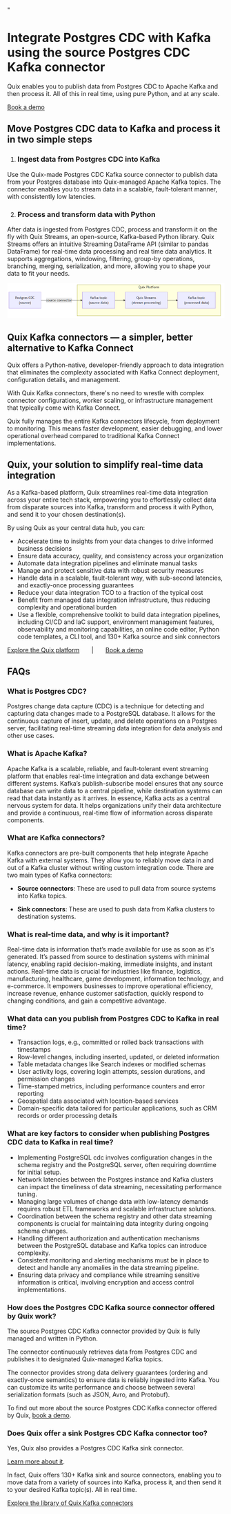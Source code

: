 <!--- BEGIN MARKDOWN --->
"
# Integrate Postgres CDC with Kafka using the source Postgres CDC Kafka connector

Quix enables you to publish data from Postgres CDC to Apache Kafka and then process it. All of this in real time, using pure Python, and at any scale.

[Book a demo](https://share.hsforms.com/1iW0TmZzKQMChk0lxd_tGiw4yjw2)

## Move Postgres CDC data to Kafka and process it in two simple steps

1. ### Ingest data from Postgres CDC into Kafka

Use the Quix-made Postgres CDC Kafka source connector to publish data from your Postgres database into Quix-managed Apache Kafka topics. The connector enables you to stream data in a scalable, fault-tolerant manner, with consistently low latencies. 

2. ### Process and transform data with Python

After data is ingested from Postgres CDC, process and transform it on the fly with Quix Streams, an open-source, Kafka-based Python library. Quix Streams offers an intuitive Streaming DataFrame API (similar to pandas DataFrame) for real-time data processing and real time data analytics. It supports aggregations, windowing, filtering, group-by operations, branching, merging, serialization, and more, allowing you to shape your data to fit your needs.

![Diagram](images/PostgresCDC-source_diagram_1.png)

## Quix Kafka connectors — a simpler, better alternative to Kafka Connect

Quix offers a Python-native, developer-friendly approach to data integration that eliminates the complexity associated with Kafka Connect deployment, configuration details, and management. 

With Quix Kafka connectors, there's no need to wrestle with complex connector configurations, worker scaling, or infrastructure management that typically come with Kafka Connect.

Quix fully manages the entire Kafka connectors lifecycle, from deployment to monitoring. This means faster development, easier debugging, and lower operational overhead compared to traditional Kafka Connect implementations.

## Quix, your solution to simplify real-time data integration

As a Kafka-based platform, Quix streamlines real-time data integration across your entire tech stack, empowering you to effortlessly collect data from disparate sources into Kafka, transform and process it with Python, and send it to your chosen destination(s).

By using Quix as your central data hub, you can:

* Accelerate time to insights from your data changes to drive informed business decisions  
* Ensure data accuracy, quality, and consistency across your organization  
* Automate data integration pipelines and eliminate manual tasks  
* Manage and protect sensitive data with robust security measures  
* Handle data in a scalable, fault-tolerant way, with sub-second latencies, and exactly-once processing guarantees  
* Reduce your data integration TCO to a fraction of the typical cost  
* Benefit from managed data integration infrastructure, thus reducing complexity and operational burden  
* Use a flexible, comprehensive toolkit to build data integration pipelines, including CI/CD and IaC support, environment management features, observability and monitoring capabilities, an online code editor, Python code templates, a CLI tool, and 130+ Kafka source and sink connectors

[Explore the Quix platform](https://portal.demo.quix.io/?workspace=demo-dataintegrationdemo-prod)  |  [Book a demo](https://share.hsforms.com/1iW0TmZzKQMChk0lxd_tGiw4yjw2)

## FAQs

### What is Postgres CDC?

Postgres change data capture (CDC) is a technique for detecting and capturing data changes made to a PostgreSQL database. It allows for the continuous capture of insert, update, and delete operations on a Postgres server, facilitating real-time streaming data integration for data analysis and other use cases.

### What is Apache Kafka?

Apache Kafka is a scalable, reliable, and fault-tolerant event streaming platform that enables real-time integration and data exchange between different systems. Kafka’s publish-subscribe model ensures that any source database can write data to a central pipeline, while destination systems can read that data instantly as it arrives. In essence, Kafka acts as a central nervous system for data. It helps organizations unify their data architecture and provide a continuous, real-time flow of information across disparate components.

### What are Kafka connectors?

Kafka connectors are pre-built components that help integrate Apache Kafka with external systems. They allow you to reliably move data in and out of a Kafka cluster without writing custom integration code. There are two main types of Kafka connectors:

* **Source connectors**: These are used to pull data from source systems into Kafka topics.

* **Sink connectors**: These are used to push data from Kafka clusters to destination systems.

### What is real-time data, and why is it important?

Real-time data is information that’s made available for use as soon as it's generated. It’s passed from source to destination systems with minimal latency, enabling rapid decision-making, immediate insights, and instant actions. Real-time data is crucial for industries like finance, logistics, manufacturing, healthcare, game development, information technology, and e-commerce. It empowers businesses to improve operational efficiency, increase revenue, enhance customer satisfaction, quickly respond to changing conditions, and gain a competitive advantage.

### What data can you publish from Postgres CDC to Kafka in real time?

* Transaction logs, e.g., committed or rolled back transactions with timestamps  
* Row-level changes, including inserted, updated, or deleted information  
* Table metadata changes like Search indexes or modified schemas  
* User activity logs, covering login attempts, session durations, and permission changes  
* Time-stamped metrics, including performance counters and error reporting  
* Geospatial data associated with location-based services  
* Domain-specific data tailored for particular applications, such as CRM records or order processing details

### What are key factors to consider when publishing Postgres CDC data to Kafka in real time?

* Implementing PostgreSQL cdc involves configuration changes in the schema registry and the PostgreSQL server, often requiring downtime for initial setup.  
* Network latencies between the Postgres instance and Kafka clusters can impact the timeliness of data streaming, necessitating performance tuning.  
* Managing large volumes of change data with low-latency demands requires robust ETL frameworks and scalable infrastructure solutions.  
* Coordination between the schema registry and other data streaming components is crucial for maintaining data integrity during ongoing schema changes.  
* Handling different authorization and authentication mechanisms between the PostgreSQL database and Kafka topics can introduce complexity.  
* Consistent monitoring and alerting mechanisms must be in place to detect and handle any anomalies in the data streaming pipeline.  
* Ensuring data privacy and compliance while streaming sensitive information is critical, involving encryption and access control implementations.

### How does the Postgres CDC Kafka source connector offered by Quix work?

The source Postgres CDC Kafka connector provided by Quix is fully managed and written in Python. 

The connector continuously retrieves data from Postgres CDC and publishes it to designated Quix-managed Kafka topics.  

The connector provides strong data delivery guarantees (ordering and exactly-once semantics) to ensure data is reliably ingested into Kafka. You can customize its write performance and choose between several serialization formats (such as JSON, Avro, and Protobuf).  

To find out more about the source Postgres CDC Kafka connector offered by Quix, [book a demo](https://share.hsforms.com/1iW0TmZzKQMChk0lxd_tGiw4yjw2).

### Does Quix offer a sink Postgres CDC Kafka connector too?

Yes, Quix also provides a Postgres CDC Kafka sink connector.

[Learn more about it](../../../quix-streams/sinks/coming-soon/PostgresCDC-sink.md).

In fact, Quix offers 130+ Kafka sink and source connectors, enabling you to move data from a variety of sources into Kafka, process it, and then send it to your desired Kafka topic(s). All in real time.

[Explore the library of Quix Kafka connectors](https://quix.io/connectors)
<!--- END MARKDOWN --->